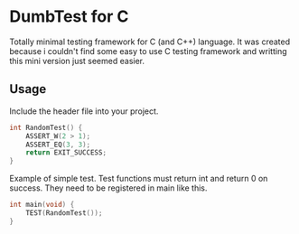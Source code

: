 # DumbTest for C
Totally minimal testing framework for C (and C++) language. It was created because i couldn't find some easy to use C testing framework and writting this mini version just seemed easier.

## Usage
Include the header file into your project.
``` cpp
int RandomTest() {
    ASSERT_W(2 > 1);
    ASSERT_EQ(3, 3);
    return EXIT_SUCCESS;
}
```
Example of simple test. Test functions must return int and return 0 on success. They need to be registered in main like this.

``` cpp
int main(void) {
    TEST(RandomTest());
}
```

